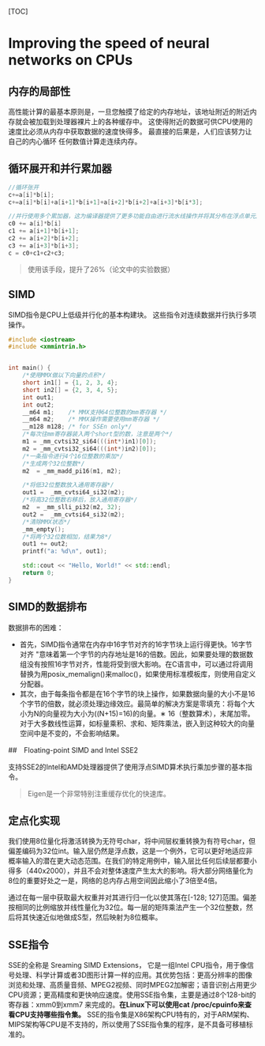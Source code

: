 [TOC]



# Improving the speed of neural networks on CPUs





## 内存的局部性

高性能计算的最基本原则是，一旦您触摸了给定的内存地址，该地址附近的附近内存就会被加载到处理器裸片上的各种缓存中。 这使得附近的数据可供CPU使用的速度比必须从内存中获取数据的速度快得多。 最直接的后果是，人们应该努力让自己的内心循环 任何数值计算走连续内存。



## 循环展开和并行累加器



```c++
//循环张开
c+=a[i]*b[i];
c+=a[i]*b[i]+a[i+1]*b[i+1]+a[i+2]*b[i+2]+a[i+3]*b[i*3];
```

```c++
//并行使用多个累加器，这为编译器提供了更多功能自由进行流水线操作并将其分布在浮点单元之间：
c0 += a[i]*b[i]
c1 += a[i+1]*b[i+1];
c2 += a[i+2]*b[i+2];
c3 += a[i+3]*b[i+3];
c = c0+c1+c2+c3;
```

> 使用该手段，提升了26%（论文中的实验数据）



## SIMD

SIMD指令是CPU上低级并行化的基本构建块。 这些指令对连续数据并行执行多项操作。

```c++
#include <iostream>
#include <xmmintrin.h>


int main() {
    /*使用MMX做以下向量的点积*/
    short in1[] = {1, 2, 3, 4};
    short in2[] = {2, 3, 4, 5};
    int out1;
    int out2;
    __m64 m1;    /* MMX支持64位整数的mm寄存器 */
    __m64 m2;    /* MMX操作需要使用mm寄存器 */
    __m128 m128; /* for SSEn only*/
    /*每次往mm寄存器装入两个short型的数，注意是两个*/
    m1 = _mm_cvtsi32_si64(((int*)in1)[0]);
    m2 = _mm_cvtsi32_si64(((int*)in2)[0]);
    /*一条指令进行4个16位整数的乘加*/
    /*生成两个32位整数*/
    m2  = _mm_madd_pi16(m1, m2);

    /*将低32位整数放入通用寄存器*/
    out1 =  _mm_cvtsi64_si32(m2);
    /*将高32位整数右移后，放入通用寄存器*/
    m2  = _mm_slli_pi32(m2, 32);
    out2 =  _mm_cvtsi64_si32(m2);
    /*清除MMX状态*/
    _mm_empty();
    /*将两个32位数相加，结果为8*/
    out1 += out2;
    printf("a: %d\n", out1);

    std::cout << "Hello, World!" << std::endl;
    return 0;
}

```

## SIMD的数据排布

数据排布的困难：

- 首先，SIMD指令通常在内存中16字节对齐的16字节块上运行得更快。16字节对齐 "意味着第一个字节的内存地址是16的倍数。因此，如果要处理的数据数组没有按照16字节对齐，性能将受到很大影响。在C语言中，可以通过将调用替换为用posix_memalign()来malloc()，如果使用标准模板库，则使用自定义分配器。
- 其次，由于每条指令都是在16个字节的块上操作，如果数据向量的大小不是16个字节的倍数，就必须处理边缘效应。最简单的解决方案是零填充：将每个大小为N的向量视为大小为((N+15)=16)的向量。∗ 16（整数算术），末尾加零。对于大多数线性运算，如标量乘积、求和、矩阵乘法，嵌入到这种较大的向量空间中是不变的，不会影响结果。

##　Floating-point SIMD and Intel SSE2

支持SSE2的Intel和AMD处理器提供了使用浮点SIMD算术执行乘加步骤的基本指令。



> Eigen是一个非常特别注重缓存优化的快速库。



## 定点化实现

我们使用8位量化将激活转换为无符号char，将中间层权重转换为有符号char，但偏差编码为32位int。输入层仍然是浮点数，这是一个例外，它可以更好地适应非概率输入的潜在更大动态范围。在我们的特定用例中，输入层比任何后续层都要小得多（440x2000），并且不会对整体速度产生太大的影响。将大部分网络量化为8位的重要好处之一是，网络的总内存占用空间因此缩小了3倍至4倍。

通过在每一层中获取最大权重并对其进行归一化以使其落在[-128; 127]范围。偏差按相同的比例缩放并线性量化为32位。每一层的矩阵乘法产生一个32位整数，然后将其快速近似地做成S型，然后映射为8位概率。



## SSE指令

SSE的全称是 Sreaming SIMD Extensions， 它是一组Intel CPU指令，用于像信号处理、科学计算或者3D图形计算一样的应用。其优势包括：更高分辨率的图像浏览和处理、高质量音频、MPEG2视频、同时MPEG2加解密；语音识别占用更少CPU资源；更高精度和更快响应速度。使用SSE指令集，主要是通过8个128-bit的寄存器：xmm0到xmm7 来完成的。**在Linux下可以使用cat /proc/cpuinfo来查看CPU支持哪些指令集。**  SSE的指令集是X86架构CPU特有的，对于ARM架构、MIPS架构等CPU是不支持的，所以使用了SSE指令集的程序，是不具备可移植标准的。